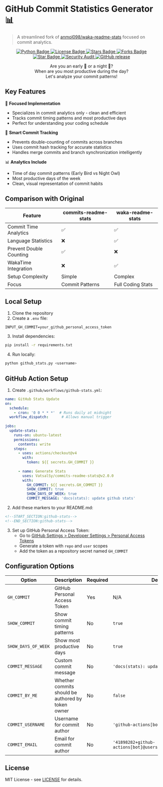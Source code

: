 # GitHub Commit Statistics Generator 📊

> A streamlined fork of [anmol098/waka-readme-stats](https://github.com/anmol098/waka-readme-stats) focused on commit analytics.

<p align="center">
   <a href="https://www.python.org/">
      <img src="https://img.shields.io/badge/language-python-blue?style" alt="Python Badge"/>
   </a>
   <a href="https://github.com/VatsalSy/commits-readme-stats/blob/main/LICENSE">
      <img src="https://img.shields.io/github/license/VatsalSy/commits-readme-stats" alt="License Badge"/>
   </a>
   <a href="https://github.com/VatsalSy/commits-readme-stats/stargazers">
      <img src="https://img.shields.io/github/stars/VatsalSy/commits-readme-stats" alt="Stars Badge"/>
   </a>
   <a href="https://github.com/VatsalSy/commits-readme-stats/network/members">
      <img src="https://img.shields.io/github/forks/VatsalSy/commits-readme-stats" alt="Forks Badge"/>
   </a>
   <a href="https://github.com/VatsalSy/commits-readme-stats">
      <img src="https://img.shields.io/static/v1?label=%F0%9F%8C%9F&message=If%20Useful&style=style=flat&color=BC4E99" alt="Star Badge"/>
   </a>
   <a href="https://github.com/VatsalSy/commits-readme-stats/actions/workflows/security-audit.yml">
      <img src="https://github.com/VatsalSy/commits-readme-stats/actions/workflows/security-audit.yml/badge.svg" alt="Security Audit"/>
   </a>
   <a href="https://github.com/VatsalSy/commits-readme-stats/releases">
      <img src="https://img.shields.io/github/v/release/VatsalSy/commits-readme-stats?include_prereleases" alt="GitHub release"/>
   </a>
</p>

<p align="center">
   Are you an early 🐤 or a night 🦉?
   <br/>
   When are you most productive during the day?
   <br/>
   Let's analyze your commit patterns!
</p>

## Key Features

🎯 **Focused Implementation**
- Specializes in commit analytics only - clean and efficient
- Tracks commit timing patterns and most productive days
- Perfect for understanding your coding schedule

🔄 **Smart Commit Tracking**
- Prevents double-counting of commits across branches
- Uses commit hash tracking for accurate statistics
- Handles merge commits and branch synchronization intelligently

📊 **Analytics Include**
- Time of day commit patterns (Early Bird vs Night Owl)
- Most productive days of the week
- Clean, visual representation of commit habits

## Comparison with Original

| Feature | commits-readme-stats | waka-readme-stats |
|---------|---------------------|-------------------|
| Commit Time Analytics | ✅ | ✅ |
| Language Statistics | ❌ | ✅ |
| Prevent Double Counting | ✅ | ❌ |
| WakaTime Integration | ❌ | ✅ |
| Setup Complexity | Simple | Complex |
| Focus | Commit Patterns | Full Coding Stats |

## Local Setup

1. Clone the repository
2. Create a `.env` file:
```env
INPUT_GH_COMMIT=your_github_personal_access_token
```

3. Install dependencies:
```bash
pip install -r requirements.txt
```

4. Run locally:
```bash
python github_stats.py <username>
```

## GitHub Action Setup

1. Create `.github/workflows/github-stats.yml`:
```yaml
name: GitHub Stats Update
on:
  schedule:
    - cron: '0 0 * * *'  # Runs daily at midnight
  workflow_dispatch:      # Allows manual trigger
    
jobs:
  update-stats:
    runs-on: ubuntu-latest
    permissions:
      contents: write
    steps:
      - uses: actions/checkout@v4
        with:
          token: ${{ secrets.GH_COMMIT }}
          
      - name: Generate Stats
        uses: VatsalSy/commits-readme-stats@v2.0.0
        with:
          GH_COMMIT: ${{ secrets.GH_COMMIT }}
          SHOW_COMMIT: true
          SHOW_DAYS_OF_WEEK: true
          COMMIT_MESSAGE: 'docs(stats): update github stats'
```

2. Add these markers to your README.md:
```markdown
<!--START_SECTION:github-stats-->
<!--END_SECTION:github-stats-->
```

3. Set up GitHub Personal Access Token:
   - Go to [GitHub Settings > Developer Settings > Personal Access Tokens](https://github.com/settings/tokens)
   - Generate a token with `repo` and `user` scopes
   - Add the token as a repository secret named `GH_COMMIT`

## Configuration Options

| Option | Description | Required | Default |
|--------|-------------|----------|---------|
| `GH_COMMIT` | GitHub Personal Access Token | Yes | N/A |
| `SHOW_COMMIT` | Show commit timing patterns | No | `true` |
| `SHOW_DAYS_OF_WEEK` | Show most productive days | No | `true` |
| `COMMIT_MESSAGE` | Custom commit message | No | `'docs(stats): update github stats'` |
| `COMMIT_BY_ME` | Whether commits should be authored by token owner | No | `false` |
| `COMMIT_USERNAME` | Username for commit author | No | `'github-actions[bot]'` |
| `COMMIT_EMAIL` | Email for commit author | No | `'41898282+github-actions[bot]@users.noreply.github.com'` |

## License

MIT License - see [LICENSE](LICENSE) for details.